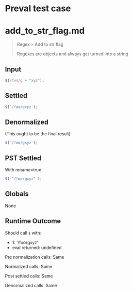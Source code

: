 # Preval test case

# add_to_str_flag.md

> Regex > Add to str flag
>
> Regexes are objects and always get turned into a string

## Input

`````js filename=intro
$(/foo/g + "xyz");
`````


## Settled


`````js filename=intro
$(`/foo/gxyz`);
`````


## Denormalized
(This ought to be the final result)

`````js filename=intro
$(`/foo/gxyz`);
`````


## PST Settled
With rename=true

`````js filename=intro
$( "/foo/gxyz" );
`````


## Globals


None


## Runtime Outcome


Should call `$` with:
 - 1: '/foo/gxyz'
 - eval returned: undefined

Pre normalization calls: Same

Normalized calls: Same

Post settled calls: Same

Denormalized calls: Same
